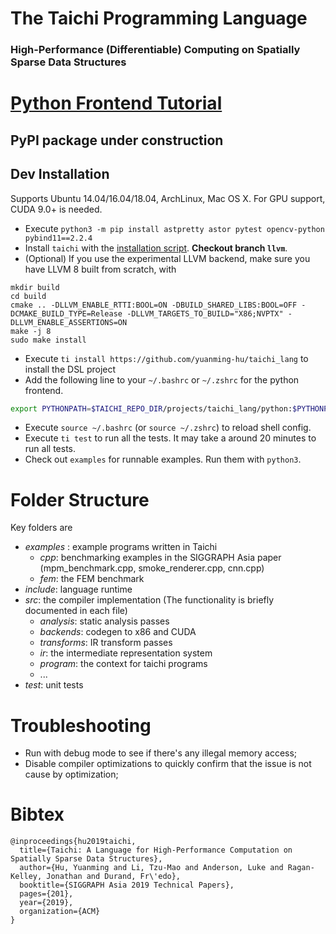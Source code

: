 # The Taichi Programming Language
### High-Performance (Differentiable) Computing on Spatially Sparse Data Structures

# [Python Frontend Tutorial](https://github.com/yuanming-hu/taichi/tree/master/python/taichi)
##  PyPI package under construction
##  Dev Installation
Supports Ubuntu 14.04/16.04/18.04, ArchLinux, Mac OS X. For GPU support, CUDA 9.0+ is needed.

 - Execute `python3 -m pip install astpretty astor pytest opencv-python pybind11==2.2.4`
 - Install `taichi` with the [installation script](https://taichi.readthedocs.io/en/latest/installation.html#ubuntu-arch-linux-and-mac-os-x). **Checkout branch `llvm`**.
 - (Optional) If you use the experimental LLVM backend, make sure you have LLVM 8 built from scratch, with
  ```
  mkdir build
  cd build
  cmake .. -DLLVM_ENABLE_RTTI:BOOL=ON -DBUILD_SHARED_LIBS:BOOL=OFF -DCMAKE_BUILD_TYPE=Release -DLLVM_TARGETS_TO_BUILD="X86;NVPTX" -DLLVM_ENABLE_ASSERTIONS=ON
  make -j 8
  sudo make install
  ```
 - Execute `ti install https://github.com/yuanming-hu/taichi_lang` to install the DSL project
 - Add the following line to your `~/.bashrc` or `~/.zshrc` for the python frontend.
 ```bash
 export PYTHONPATH=$TAICHI_REPO_DIR/projects/taichi_lang/python:$PYTHONPATH
 ```
 - Execute `source ~/.bashrc` (or `source ~/.zshrc`) to reload shell config.
 - Execute `ti test` to run all the tests. It may take a around 20 minutes to run all tests.
 - Check out `examples` for runnable examples. Run them with `python3`.

# Folder Structure
Key folders are
 - *examples* : example programs written in Taichi
   - *cpp*: benchmarking examples in the SIGGRAPH Asia paper (mpm_benchmark.cpp, smoke_renderer.cpp, cnn.cpp)
   - *fem*: the FEM benchmark
 - *include*: language runtime
 - *src*: the compiler implementation (The functionality is briefly documented in each file)
   - *analysis*: static analysis passes
   - *backends*: codegen to x86 and CUDA
   - *transforms*: IR transform passes
   - *ir*: the intermediate representation system
   - *program*: the context for taichi programs
   - ...
 - *test*: unit tests

# Troubleshooting
 - Run with debug mode to see if there's any illegal memory access;
 - Disable compiler optimizations to quickly confirm that the issue is not cause by optimization;

# Bibtex
```
@inproceedings{hu2019taichi,
  title={Taichi: A Language for High-Performance Computation on Spatially Sparse Data Structures},
  author={Hu, Yuanming and Li, Tzu-Mao and Anderson, Luke and Ragan-Kelley, Jonathan and Durand, Fr\'edo},
  booktitle={SIGGRAPH Asia 2019 Technical Papers},
  pages={201},
  year={2019},
  organization={ACM}
}
```
